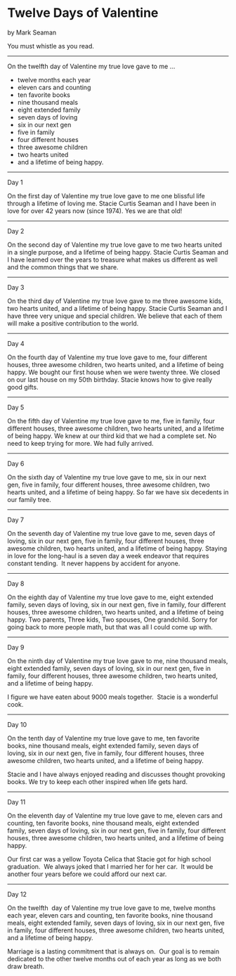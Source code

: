 # Twelve Days of Valentine

by Mark Seaman

You must whistle as you read.


---

On the twelfth day of Valentine my true love gave to me ...

* twelve months each year 
* eleven cars and counting
* ten favorite books
* nine thousand meals
* eight extended family
* seven days of loving
* six in our next gen
* five in family
* four different houses
* three awesome children
* two hearts united
* and a lifetime of being happy. 

---

Day 1

On the first day of Valentine my true love gave to me one blissful life through
a lifetime of loving me. Stacie Curtis Seaman and I have been in love for over
42 years now (since 1974). Yes we are that old!

---

Day 2

On the second day of Valentine my true love gave to me two hearts united in a
single purpose, and a lifetime of being happy.  Stacie Curtis Seaman and I have
learned over the years to treasure what makes us different as well and the
common things that we share.

---

Day 3

On the third day of Valentine my true love gave to me three awesome kids, two
hearts united, and a lifetime of being happy.  Stacie Curtis Seaman and I have
three very unique and special children. We believe that each of them will make a
positive contribution to the world. 

---

Day 4

On the fourth day of Valentine my true love gave to me, four different houses,
three awesome children, two hearts united, and a lifetime of being happy. We
bought our first house when we were twenty three. We closed on our last house on
my 50th birthday. Stacie knows how to give really good gifts.

---

Day 5

On the fifth day of Valentine my true love gave to me, five in family, four
different houses, three awesome children, two hearts united, and a lifetime of
being happy.  We knew at our third kid that we had a complete set. No need to
keep trying for more. We had fully arrived.

---

Day 6

On the sixth day of Valentine my true love gave to me, six in our next gen, five
in family, four different houses, three awesome children, two hearts united, and
a lifetime of being happy.  So far we have six decedents in our family tree.

---

Day 7

On the seventh day of Valentine my true love gave to me, seven days of loving,
six in our next gen, five in family, four different houses, three awesome
children, two hearts united, and a lifetime of being happy.  Staying in love for
the long-haul is a seven day a week endeavor that requires constant tending.  It
never happens by accident for anyone. 

---

Day 8

On the eighth day of Valentine my true love gave to me, eight extended family,
seven days of loving, six in our next gen, five in family, four different
houses, three awesome children, two hearts united, and a lifetime of being
happy.  Two parents, Three kids, Two spouses, One grandchild. Sorry for going
back to more people math, but that was all I could come up with.

---

Day 9

On the ninth day of Valentine my true love gave to me, nine thousand meals,
eight extended family, seven days of loving, six in our next gen, five in
family, four different houses, three awesome children, two hearts united, and a
lifetime of being happy. 

I figure we have eaten about 9000 meals together.  Stacie is a wonderful cook.

---

Day 10

On the tenth day of Valentine my true love gave to me, ten favorite books, nine
thousand meals, eight extended family, seven days of loving, six in our next
gen, five in family, four different houses, three awesome children, two hearts
united, and a lifetime of being happy. 

Stacie and I have always enjoyed reading and discusses thought provoking books.
We try to keep each other inspired when life gets hard.

---

Day 11

On the eleventh day of Valentine my true love gave to me, eleven cars and
counting, ten favorite books, nine thousand meals, eight extended family, seven
days of loving, six in our next gen, five in family, four different houses,
three awesome children, two hearts united, and a lifetime of being happy. 

Our first car was a yellow Toyota Celica that Stacie got for high school
graduation.  We always joked that I married her for her car.  It would be
another four years before we could afford our next car.

---

Day 12

On the twelfth  day of Valentine my true love gave to me, twelve months each
year, eleven cars and counting, ten favorite books, nine thousand meals, eight
extended family, seven days of loving, six in our next gen, five in family, four
different houses, three awesome children, two hearts united, and a lifetime of
being happy. 

Marriage is a lasting commitment that is always on.  Our goal is to remain
dedicated to the other twelve months out of each year as long as we both draw
breath.


